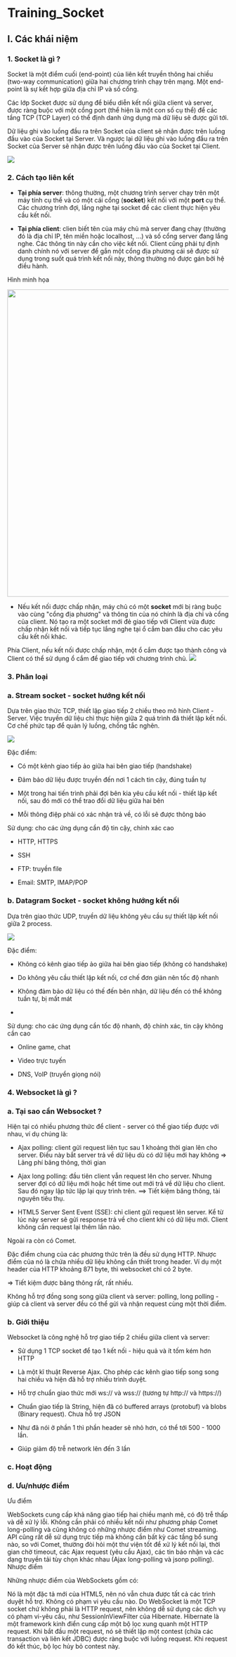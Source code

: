 # Training_Socket

## I. Các khái niệm

### 1. Socket là gì ?

Socket là một điểm cuối (end-point) của liên kết truyền thông hai chiều (two-way communication) giữa hai chương trình chạy trên mạng. Một end-point là sự kết hợp giữa địa chỉ IP và số cổng.

Các lớp Socket được sử dụng để biểu diễn kết nối giữa client và server, được ràng buộc với một cổng port (thể hiện là một con số cụ thể) để các tầng TCP (TCP Layer) có thể định danh ứng dụng mà dữ liệu sẽ được gửi tới. 

Dữ liệu ghi vào luồng đầu ra trên Socket của client sẽ nhận được trên luồng đầu vào của Socket tại Server. Và ngược lại dữ liệu ghi vào luồng đầu ra trên Socket của Server sẽ nhận được trên luồng đầu vào của Socket tại Client.

<img src="https://o7planning.org/vi/10393/cache/images/i/766871.png"/>

### 2. Cách tạo liên kết

- **Tại phía server**: thông thường, một chương trình server chạy trên một máy tính cụ thể và có một cái cổng (**socket**) kết nối với một **port** cụ thể. Các chương trình đợi, lắng nghe tại socket để các client thực hiện yêu cầu kết nối. 

- **Tại phía client**: clien biết tên của máy chủ mà server đang chạy (thường đó là địa chỉ IP, tên miền hoặc localhost, ...) và số cổng server đang lắng nghe. Các thông tin này cần cho việc kết nối. Client cũng phải tự định danh chính nó với server để gắn một cổng địa phương cái sẽ được sử dụng trong suốt quá trình kết nối này, thông thường nó được gán bởi hệ điều hành. 

Hình minh họa

<img src="https://o7planning.org/vi/10393/cache/images/i/766768.png" width="700"/>

- Nếu kết nối được chấp nhận, máy chủ có một **socket** mới bị ràng buộc vào cùng "cổng địa phương" và thông tin của nó chính là địa chỉ và cổng của client. Nó tạo ra một socket mới đẻ giao tiếp với Client vừa được chấp nhận kết nối và tiếp tục lắng nghe tại ổ cắm ban đầu cho các yêu cầu kết nối khác.

Phía Client, nếu kết nối được chấp nhận, một ổ cắm được tạo thành công và Client có thể sử dụng ổ cắm để giao tiếp với chương trình chủ.
<img src="https://o7planning.org/vi/10393/cache/images/i/766756.png"/>

### 3. Phân loại

### a. Stream socket - socket hướng kết nối

Dựa trên giao thức TCP, thiết lập giao tiếp 2 chiều theo mô hình Client - Server. Việc truyền dữ liệu chỉ thực hiện giữa 2 quá trình đã thiết lập kết nối. Cơ chế phức tạp để quản lý luồng, chống tắc nghẽn.

<img src="https://topdev.vn/blog/wp-content/uploads/2019/06/tcp.jpg" />

Đặc điểm:

- Có một kênh giao tiếp ảo giữa hai bên giao tiếp (handshake)

- Đảm bảo dữ liệu được truyền đến nơi 1 cách tin cậy, đúng tuần tự

- Một trong hai tiến trình phải đợi bên kia yêu cầu kết nối - thiết lập kết nối, sau đó mới có thể trao đổi dữ liệu giữa hai bên

- Mỗi thông điệp phải có xác nhận trả về, có lỗi sẽ được thông báo

Sử dụng: cho các ứng dụng cần độ tin cậy, chính xác cao

- HTTP, HTTPS

- SSH

- FTP: truyền file

- Email: SMTP, IMAP/POP


### b. Datagram Socket - socket không hướng kết nối

Dựa trên giao thức UDP, truyền dữ liệu không yêu cầu sự thiết lập kết nối giữa 2 process. 

<img src="https://topdev.vn/blog/wp-content/uploads/2019/06/udp.jpg"/>

Đặc điểm:

- Không có kênh giao tiếp ảo giữa hai bên giao tiếp (không có handshake)

- Do không yêu cầu thiết lập kết nối, cơ chế đơn giản nên tốc độ nhanh

- Không đảm bảo dữ liệu có thế đến bên nhận, dữ liệu đến có thể không tuần tự, bị mất mát

- 

Sử dụng: cho các ứng dụng cần tốc độ nhanh, độ chính xác, tin cậy không cần cao

- Online game, chat

- Video trực tuyến

- DNS, VoIP (truyển giọng nói)

### 4. Websocket là gì ?

### a. Tại sao cần Websocket ?

Hiện tại có nhiều phương thức để client - server có thể giao tiếp được với nhau, ví dụ chúng là:

- Ajax polling: client gửi request liên tục sau 1 khoảng thời gian lên cho server. Điều này bắt server trả về dữ liệu dù có dữ liệu mới hay không => Lãng phí băng thông, thời gian

- Ajax long polling: đầu tiên client vẫn request lên cho server. Nhưng server đợi có dữ liệu mới hoặc hết time out mới trả về dữ liệu cho client. Sau đó ngay lập tức lặp lại quy trình trên. ==> Tiết kiệm băng thông, tài nguyên tiêu thụ.

- HTML5 Server Sent Event (SSE): chỉ client gửi request lên server. Kể từ lúc này  server sẽ gửi response trả về cho client khi có dữ liệu mới. Client không cần request lại thêm lần nào. 

Ngoài ra còn có Comet.

Đặc điểm chung của các phương thức trên là đều sử dụng HTTP. Nhược điểm của nó là chứa nhiều dữ liệu không cần thiết trong header. Ví dụ một header của HTTP khoảng 871 byte, thì websocket chỉ có 2 byte.

=> Tiết kiệm được băng thông rất, rất nhiều.

Không hỗ trợ đồng song song giữa client và server: polling, long polling - giúp cả client và server đều có thể gửi và nhận request cùng một thời điểm.

### b. Giới thiệu

Websocket là công nghệ hỗ trợ giao tiếp 2 chiều giữa client và server:

- Sử dụng 1 TCP socket để tạo 1 kết nối - hiệu quả và ít tốm kém hơn HTTP

- Là một kĩ thuật Reverse Ajax. Cho phép các kênh giao tiếp song song hai chiều và hiện đã hỗ trợ nhiều trình duyệt. 

- Hỗ trợ chuẩn giao thức mới ws:// và wss:// (tương tự http:// và https://)

- Chuẩn giao tiếp là String, hiện đã có buffered arrays (protobuf) và blobs (Binary request). Chưa hỗ trợ JSON

- Như đã nói ở phần 1 thì phần header sẽ nhỏ hơn, có thể tới 500 - 1000 lần.

- Giúp giảm độ trễ network lên đến 3 lần

### c. Hoạt động

### d. Ưu/nhược điểm

Ưu điểm

WebSockets cung cấp khả năng giao tiếp hai chiều mạnh mẽ, có độ trễ thấp và dễ xử lý lỗi. Không cần phải có nhiều kết nối như phương pháp Comet long-polling và cũng không có những nhược điểm như Comet streaming.
API cũng rất dễ sử dụng trực tiếp mà không cần bất kỳ các tầng bổ sung nào, so với Comet, thường đòi hỏi một thư viện tốt để xử lý kết nối lại, thời gian chờ timeout, các Ajax request (yêu cầu Ajax), các tin báo nhận và các dạng truyền tải tùy chọn khác nhau (Ajax long-polling và jsonp polling).
Nhược điểm

Những nhược điểm của WebSockets gồm có:

Nó là một đặc tả mới của HTML5, nên nó vẫn chưa được tất cả các trình duyệt hỗ trợ.
Không có phạm vi yêu cầu nào. Do WebSocket là một TCP socket chứ không phải là HTTP request, nên không dễ sử dụng các dịch vụ có phạm vi-yêu cầu, như SessionInViewFilter của Hibernate. Hibernate là một framework kinh điển cung cấp một bộ lọc xung quanh một HTTP request. Khi bắt đầu một request, nó sẽ thiết lập một contest (chứa các transaction và liên kết JDBC) được ràng buộc với luồng request. Khi request đó kết thúc, bộ lọc hủy bỏ contest này.












